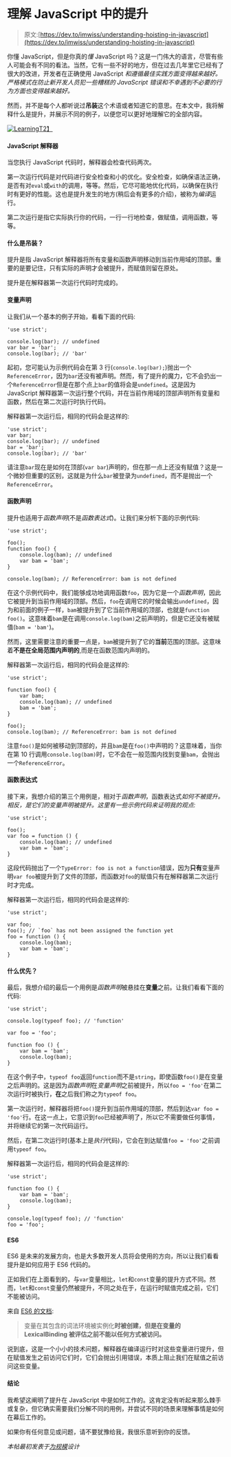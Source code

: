 # 理解 JavaScript 中的提升

> 原文:[https://dev.to/imwiss/understanding-hoisting-in-javascript](https://dev.to/imwiss/understanding-hoisting-in-javascript)

你懂 JavaScript，但是你真的*懂* JavaScript 吗？这是一门伟大的语言，尽管有些人可能会有不同的看法。当然，它有一些不好的地方，但在过去几年里它已经有了很大的改进，开发者在正确使用 JavaScript *和遵循最佳实践方面变得越来越好。严格模式在防止新开发人员犯一些糟糕的 JavaScript 错误和不幸遇到不必要的行为方面也变得越来越好。*

然而，并不是每个人都听说过**吊装**这个术语或者知道它的意思。在本文中，我将解释什么是提升，并展示不同的例子，以便您可以更好地理解它的全部内容。

[![Learning](../Images/68f7b9837586329bb90876f3b6055202.png)T2】](https://res.cloudinary.com/practicaldev/image/fetch/s--nNSrQyfW--/c_limit%2Cf_auto%2Cfl_progressive%2Cq_auto%2Cw_880/https://www.designingforscale.com/content/images/2017/03/laptopAndBooks.png)

#### JavaScript 解释器

当您执行 JavaScript 代码时，解释器会检查代码两次。

第一次运行代码是对代码进行安全检查和小的优化。安全检查，如确保语法正确，是否有对`eval`或`with`的调用，等等。然后，它尽可能地优化代码，以确保在执行时有更好的性能。这也是提升发生的地方(稍后会有更多的介绍)，被称为*编译*运行。

第二次运行是指它实际执行你的代码，一行一行地检查，做赋值，调用函数，等等。

#### [](#what-is-hoisting)什么是吊装？

提升是指 JavaScript 解释器将所有变量和函数声明移动到当前作用域的顶部。重要的是要记住，只有实际的声明才会被提升，而赋值则留在原处。

提升是在解释器第一次运行代码时完成的。

#### [](#variable-declarations)变量声明

让我们从一个基本的例子开始，看看下面的代码:

```
'use strict';

console.log(bar); // undefined
var bar = 'bar';
console.log(bar); // 'bar' 
```

起初，您可能认为示例代码会在第 3 行(`console.log(bar);`)抛出一个`ReferenceError`，因为`bar`还没有被声明。然而，有了提升的魔力，它不会扔出一个`ReferenceError`但是在那个点上`bar`的值将会是`undefined`。这是因为 JavaScript 解释器第一次运行整个代码，并在当前作用域的顶部声明所有变量和函数，然后在第二次运行时执行代码。

解释器第一次运行后，相同的代码会是这样的:

```
'use strict';
var bar;
console.log(bar); // undefined
bar = 'bar';
console.log(bar); // 'bar' 
```

请注意`bar`现在是如何在顶部(`var bar`)声明的，但在那一点上还没有赋值？这是一个微妙但重要的区别，这就是为什么`bar`被登录为`undefined`，而不是抛出一个`ReferenceError`。

#### [](#function-declarations)函数声明

提升也适用于*函数声明*(不是*函数表达式*)。让我们来分析下面的示例代码:

```
'use strict';

foo();
function foo() {
    console.log(bam); // undefined
    var bam = 'bam';
}

console.log(bam); // ReferenceError: bam is not defined 
```

在这个示例代码中，我们能够成功地调用函数`foo`，因为它是一个*函数声明*，因此它被提升到当前作用域的顶部。然后，`foo`在调用它的时候会输出`undefined`，因为和前面的例子一样，`bam`被提升到了它当前作用域的顶部，也就是`function foo()`。这意味着`bam`是在调用`console.log(bam)`之前声明的，但是它还没有被赋值(`bam = 'bam'`)。

然而，这里需要注意的重要一点是，`bam`被提升到了它的**当前**范围的顶部。这意味着**不是在全局范围内声明的**,而是在函数范围内声明的。

解释器第一次运行后，相同的代码会是这样的:

```
'use strict';

function foo() {
    var bam;
    console.log(bam); // undefined
    bam = 'bam';
}

foo();
console.log(bam); // ReferenceError: bam is not defined 
```

注意`foo()`是如何被移动到顶部的，并且`bam`是在`foo()`中声明的？这意味着，当你在第 10 行调用`console.log(bam)`时，它不会在一般范围内找到变量`bam`，会抛出一个`ReferenceError`。

#### [](#function-expressions)函数表达式

接下来，我想介绍的第三个用例是，相对于*函数声明*，函数表达式*如何不被提升。相反，是它们的变量声明被提升。这里有一些示例代码来证明我的观点:* 

```
'use strict';

foo();
var foo = function () {
    console.log(bam); // undefined
    var bam = 'bam';
} 
```

这段代码抛出了一个`TypeError: foo is not a function`错误，因为**只有**变量声明`var foo`被提升到了文件的顶部，而函数对`foo`的赋值只有在解释器第二次运行时才完成。

解释器第一次运行后，相同的代码会是这样的:

```
'use strict';

var foo;
foo(); // `foo` has not been assigned the function yet
foo = function () {
    console.log(bam);
    var bam = 'bam';
} 
```

#### [](#what-takes-precedence)什么优先？

最后，我想介绍的最后一个用例是*函数声明*被悬挂在**变量**之前。让我们看看下面的代码:

```
'use strict';

console.log(typeof foo); // 'function'

var foo = 'foo';

function foo () {
    var bam = 'bam';
    console.log(bam);
} 
```

在这个例子中，`typeof foo`返回`function`而不是`string`，即使函数`foo()`是在变量之后声明的。这是因为*函数声明*在*变量声明*之前被提升，所以`foo = 'foo'`在第二次运行时被执行，**在**之后我们称之为`typeof foo`。

第一次运行时，解释器将把`foo()`提升到当前作用域的顶部，然后到达`var foo = 'foo'`行。在这一点上，它意识到`foo`已经被声明了，所以它不需要做任何事情，并将继续它的第一次代码运行。

然后，在第二次运行时(基本上是*执行*代码)，它会在到达赋值`foo = 'foo'`之前调用`typeof foo`。

解释器第一次运行后，相同的代码会是这样的:

```
'use strict';

function foo () {
    var bam = 'bam';
    console.log(bam);
}

console.log(typeof foo); // 'function'
foo = 'foo'; 
```

#### [](#es6)ES6

ES6 是未来的发展方向，也是大多数开发人员将会使用的方向，所以让我们看看提升是如何应用于 ES6 代码的。

正如我们在上面看到的，与`var`变量相比，`let`和`const`变量的提升方式不同。然而，`let`和`const`变量仍然被提升，不同之处在于，在运行时赋值完成之前，它们不能被访问。

来自 [ES6 的文档](https://tc39.github.io/ecma262/#sec-let-and-const-declarations):

> 变量在其包含的词法环境被实例化**时被创建，但是在变量的 LexicalBinding 被评估之前不能以任何方式被访问。**

说到底，这是一个小小的技术问题，解释器在编译运行时对这些变量进行提升，但在赋值发生之前访问它们时，它们会抛出引用错误，本质上阻止我们在赋值之前访问这些变量。

#### [](#conclusion)结论

我希望这阐明了提升在 JavaScript 中是如何工作的。这肯定没有听起来那么棘手或复杂，但它确实需要我们分解不同的用例，并尝试不同的场景来理解事情是如何在幕后工作的。

如果你有任何意见或问题，请不要犹豫给我，我很乐意听到你的反馈。

*本帖最初发表于[为规模](https://designingforscale.com/?utm_source=hoisting&utm_medium=guest-post&utm_campaign=devto)设计*